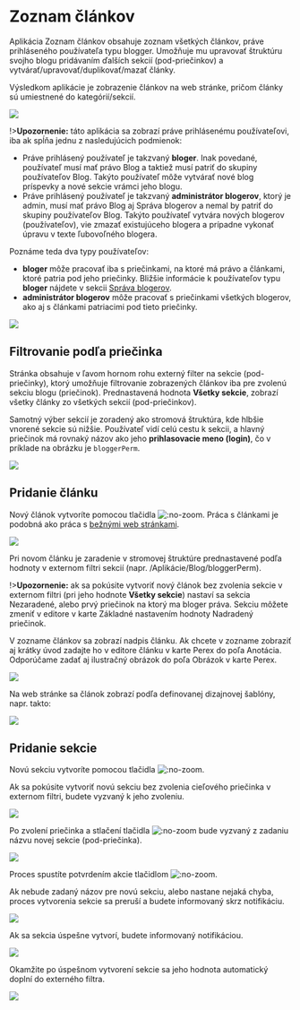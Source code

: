 # Zoznam článkov

Aplikácia Zoznam článkov obsahuje zoznam všetkých článkov, práve prihláseného používateľa typu blogger. Umožňuje mu upravovať štruktúru svojho blogu pridávaním ďalších sekcií (pod-priečinkov) a vytvárať/upravovať/duplikovať/mazať články.

Výsledkom aplikácie je zobrazenie článkov na web stránke, pričom články sú umiestnené do kategórií/sekcií.

![](blog-news-list.png)

!>**Upozornenie:** táto aplikácia sa zobrazí práve prihlásenému používateľovi, iba ak spĺňa jednu z nasledujúcich podmienok:

- Práve prihlásený používateľ je takzvaný **bloger**. Inak povedané, používateľ musí mať právo Blog a taktiež musí patriť do skupiny používateľov Blog. Takýto používateľ môže vytvárať nové blog príspevky a nové sekcie vrámci jeho blogu.
- Práve prihlásený používateľ je takzvaný **administrátor blogerov**, ktorý je admin, musí mať právo Blog aj Správa blogerov a nemal by patriť do skupiny používateľov Blog. Takýto používateľ vytvára nových blogerov (používateľov), vie zmazať existujúceho blogera a prípadne vykonať úpravu v texte ľubovoľného blogera.

Poznáme teda dva typy používateľov:

- **bloger** môže pracovať iba s priečinkami, na ktoré má právo a článkami, ktoré patria pod jeho priečinky. Bližšie informácie k používateľov typu **bloger** nájdete v sekcii [Správa blogerov](bloggers.md).
- **administrátor blogerov** môže pracovať s priečinkami všetkých blogerov, ako aj s článkami patriacimi pod tieto priečinky.

![](blogger-blog.png)

## Filtrovanie podľa priečinka

Stránka obsahuje v ľavom hornom rohu externý filter na sekcie (pod-priečinky), ktorý umožňuje filtrovanie zobrazených článkov iba pre zvolenú sekciu blogu (priečinok). Prednastavená hodnota **Všetky sekcie**, zobrazí všetky články zo všetkých sekcií (pod-priečinkov).

Samotný výber sekcií je zoradený ako stromová štruktúra, kde hlbšie vnorené sekcie sú nižšie. Používateľ vidí celú cestu k sekcii, a hlavný priečinok má rovnaký názov ako jeho **prihlasovacie meno (login)**, čo v príklade na obrázku je `bloggerPerm`.

![](groupFilter_allValues.png)

## Pridanie článku

Nový článok vytvoríte pomocou tlačidla ![](add_article.png ":no-zoom"). Práca s článkami je podobná ako práca s [bežnými web stránkami](../../webpages/README.md).

![](editor-text.png)

Pri novom článku je zaradenie v stromovej štruktúre prednastavené podľa hodnoty v externom filtri sekcií (napr. /Aplikácie/Blog/bloggerPerm).

!>**Upozornenie:** ak sa pokúsite vytvoriť nový článok bez zvolenia sekcie v externom filtri (pri jeho hodnote **Všetky sekcie**) nastaví sa sekcia Nezaradené, alebo prvý priečinok na ktorý ma bloger práva. Sekciu môžete zmeniť v editore v karte Základné nastavením hodnoty Nadradený priečinok.

V zozname článkov sa zobrazí nadpis článku. Ak chcete v zozname zobraziť aj krátky úvod zadajte ho v editore článku v karte Perex do poľa Anotácia. Odporúčame zadať aj ilustračný obrázok do poľa Obrázok v karte Perex.

![](editor-perex.png)

Na web stránke sa článok zobrazí podľa definovanej dizajnovej šablóny, napr. takto:

![](blog-page-detail.png)

## Pridanie sekcie

Novú sekciu vytvoríte pomocou tlačidla ![](add_folder.png ":no-zoom").

Ak sa pokúsite vytvoriť novú sekciu bez zvolenia cieľového priečinka v externom filtri, budete vyzvaný k jeho zvoleniu.

![](adding_folder_warning.png)

Po zvolení priečinka a stlačení tlačidla ![](add_folder.png ":no-zoom") bude vyzvaný z zadaniu názvu novej sekcie (pod-priečinka).

![](adding_folder_info.png)

Proces spustíte potvrdením akcie tlačidlom ![](adding_folder_info_button.png ":no-zoom").

Ak nebude zadaný názov pre novú sekciu, alebo nastane nejaká chyba, proces vytvorenia sekcie sa preruší a budete informovaný skrz notifikáciu.

![](adding_folder_error.png)

Ak sa sekcia úspešne vytvorí, budete informovaný notifikáciou.

![](adding_folder_success.png)

Okamžite po úspešnom vytvorení sekcie sa jeho hodnota automatický doplní do externého filtra.

![](groupFilter_allValues_withNew.png)